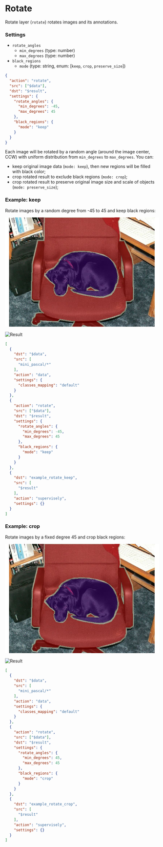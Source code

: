 # Rotate

Rotate layer (`rotate`) rotates images and its annotations.

### Settings

* `rotate_angles`
  * `min_degrees` (type: number)
  * `max_degrees` (type: number)
* `black_regions`
  * `mode` (type: string, enum: \[`keep`, `crop`, `preserve_size`])

```json
{
  "action": "rotate",
  "src": ["$data"],
  "dst": "$result",
  "settings": {
    "rotate_angles": {
      "min_degrees": -45,
      "max_degrees": 45
    },
    "black_regions": {
      "mode": "keep"
    }
  }
}
```

Each image will be rotated by a random angle (around the image center, CCW) with uniform distribution from `min_degrees` to `max_degrees`. You can:

* keep original image data (`mode: keep`), then new regions will be filled with black color;
* crop rotated result to exclude black regions (`mode: crop`);
* crop rotated result to preserve original image size and scale of objects (`mode: preserve_size`);

### Example: keep

Rotate images by a random degree from -45 to 45 and keep black regions:

![Original](<../../assets/legacy/export/rotate/before (1).jpg>)

![Result](../../assets/legacy/export/rotate/keep\_after.jpg)

```json
[
  {
    "dst": "$data",
    "src": [
      "mini_pascal/*"
    ],
    "action": "data",
    "settings": {
      "classes_mapping": "default"
    }
  },
  {
    "action": "rotate",
    "src": ["$data"],
    "dst": "$result",
    "settings": {
      "rotate_angles": {
        "min_degrees": -45,
        "max_degrees": 45
      },
      "black_regions": {
        "mode": "keep"
      }
    }
  },
  {
    "dst": "example_rotate_keep",
    "src": [
      "$result"
    ],
    "action": "supervisely",
    "settings": {}
  }
]
```

### Example: crop

Rotate images by a fixed degree 45 and crop black regions:

![Original](<../../assets/legacy/export/rotate/before (1).jpg>)

![Result](../../assets/legacy/export/rotate/crop\_after.jpg)

```json
[
  {
    "dst": "$data",
    "src": [
      "mini_pascal/*"
    ],
    "action": "data",
    "settings": {
      "classes_mapping": "default"
    }
  },
  {
    "action": "rotate",
    "src": ["$data"],
    "dst": "$result",
    "settings": {
      "rotate_angles": {
        "min_degrees": 45,
        "max_degrees": 45
      },
      "black_regions": {
        "mode": "crop"
      }
    }
  },
  {
    "dst": "example_rotate_crop",
    "src": [
      "$result"
    ],
    "action": "supervisely",
    "settings": {}
  }
]
```
